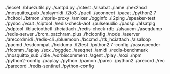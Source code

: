 ./iecset ./bluezutils.py ./smtpd.py ./rctest ./alsabat ./lame ./hex2hcd ./mosquitto_pub ./aplaymidi ./2to3 ./pactl ./aconnect ./pacat ./python2.7 ./hcitool ./btmon ./mpris-proxy ./amixer ./ogginfo ./l2ping ./speaker-test ./pydoc ./vcut ./ciptool ./redis-check-aof ./pulseaudio ./padsp ./alsatplg ./sdptool ./bluetoothctl ./hciattach ./redis-check-rdb ./alsaucm ./aseqdump ./redis-server ./brcm_patchram_plus ./hciconfig ./node ./aserver ./arecordmidi ./redis-cli ./bluemoon ./bccmd ./rtk_hciattach ./alsaloop ./pacmd ./esdcompat ./hcidump ./l2test ./python2.7-config ./pasuspender ./rfcomm ./aplay ./sox ./oggdec ./aseqnet ./amidi ./redis-benchmark ./mosquitto_sub ./idle ./vorbiscomment ./agent ./play ./soxi ./npm ./python2-config ./paplay ./python ./pamon ./parec ./python2 ./arecord ./rec ./parecord ./redis-sentinel ./python-config
